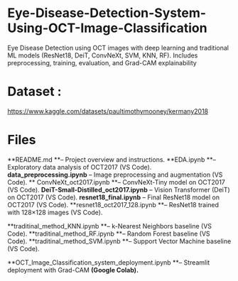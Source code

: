 # Eye-Disease-Detection-System-Using-OCT-Image-Classification
Eye Disease Detection using OCT images with deep learning and traditional ML models (ResNet18, DeiT, ConvNeXt, SVM, KNN, RF). Includes preprocessing, training, evaluation, and Grad-CAM explainability


# Dataset :
https://www.kaggle.com/datasets/paultimothymooney/kermany2018

# Files 
**README.md **– Project overview and instructions.
**EDA.ipynb **– Exploratory data analysis of OCT2017 (VS Code).
**data_preprocessing.ipynb** – Image preprocessing and augmentation (VS Code).
**
ConvNeXt_oct2017.ipynb **– ConvNeXt-Tiny model on OCT2017 (VS Code).
**DeiT-Small-Distilled_oct2017.ipynb** – Vision Transformer (DeiT) on OCT2017 (VS Code).
**resnet18_final.ipynb** – Final ResNet18 model on OCT2017 (VS Code).
**resnet18_oct2017_128.ipynb **– ResNet18 trained with 128×128 images (VS Code).

**traditinal_method_KNN.ipynb **– k-Nearest Neighbors baseline (VS Code).
**traditinal_method_RF.ipynb **– Random Forest baseline (VS Code).
**traditinal_method_SVM.ipynb **– Support Vector Machine baseline (VS Code).

**OCT_Image_Classification_system_deployment.ipynb **– Streamlit deployment with Grad-CAM **(Google Colab).**
